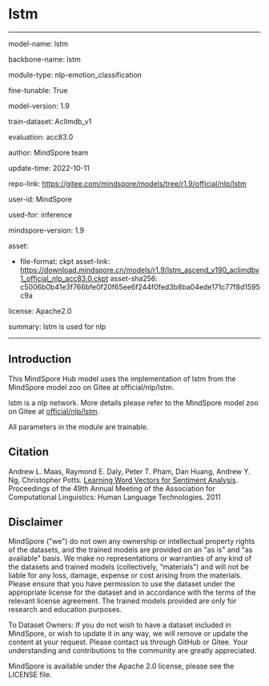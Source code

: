 # lstm

---

model-name: lstm

backbone-name: lstm

module-type: nlp-emotion_classification

fine-tunable: True

model-version: 1.9

train-dataset: AclImdb_v1

evaluation: acc83.0

author: MindSpore team

update-time: 2022-10-11

repo-link: <https://gitee.com/mindspore/models/tree/r1.9/official/nlp/lstm>

user-id: MindSpore

used-for: inference

mindspore-version: 1.9

asset:

-
    file-format: ckpt
    asset-link: <https://download.mindspore.cn/models/r1.9/lstm_ascend_v190_aclimdbv1_official_nlp_acc83.0.ckpt>
    asset-sha256: c5006b0b41e3f766bfe0f20f65ee6f244f0fed3b8ba04ede171c77f8d1595c9a

license: Apache2.0

summary: lstm is used for nlp

---

## Introduction

This MindSpore Hub model uses the implementation of lstm from the MindSpore model zoo on Gitee at official/nlp/lstm.

lstm is a nlp network. More details please refer to the MindSpore model zoo on Gitee at [official/nlp/lstm](https://gitee.com/mindspore/models/blob/r1.9/official/nlp/lstm/README.md).

All parameters in the module are trainable.

## Citation

Andrew L. Maas, Raymond E. Daly, Peter T. Pham, Dan Huang, Andrew Y. Ng, Christopher Potts. [Learning Word Vectors for Sentiment Analysis](https://www.aclweb.org/anthology/P11-1015/). Proceedings of the 49th Annual Meeting of the Association for Computational Linguistics: Human Language Technologies. 2011

## Disclaimer

MindSpore ("we") do not own any ownership or intellectual property rights of the datasets, and the trained models are provided on an "as is" and "as available" basis. We make no representations or warranties of any kind of the datasets and trained models (collectively, “materials”) and will not be liable for any loss, damage, expense or cost arising from the materials. Please ensure that you have permission to use the dataset under the appropriate license for the dataset and in accordance with the terms of the relevant license agreement. The trained models provided are only for research and education purposes.

To Dataset Owners: If you do not wish to have a dataset included in MindSpore, or wish to update it in any way, we will remove or update the content at your request. Please contact us through GitHub or Gitee. Your understanding and contributions to the community are greatly appreciated.

MindSpore is available under the Apache 2.0 license, please see the LICENSE file.
